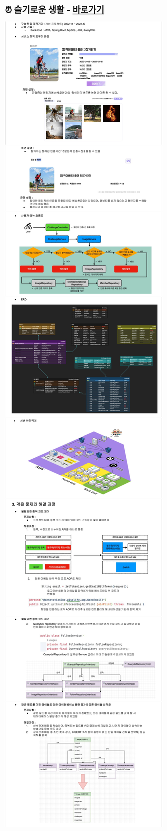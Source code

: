 # :alarm_clock: 슬기로운 생활 - [바로가기](https://wiselife.click/)

<img src="img/wise 1.png">
<img src="img/wise2.png">
<img src="img/wise3.png">
<img src="img/wise4.png">
<img src="img/wise5.png">
<img src="img/wise6.png">
<img src="img/wise7.png">
<img src="img/wise8.png">
